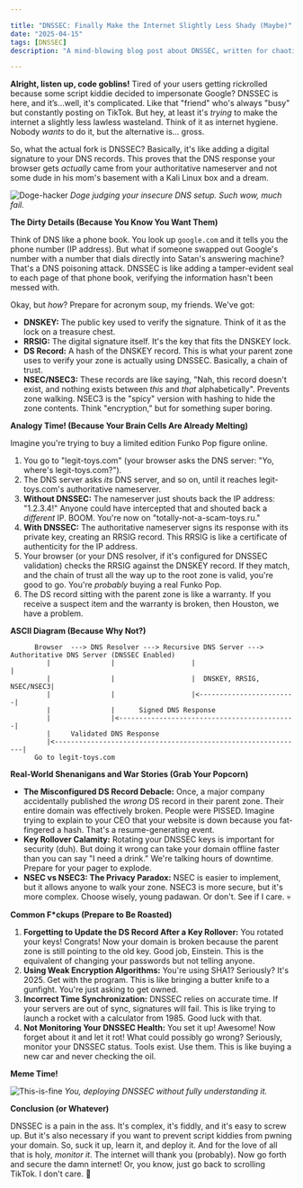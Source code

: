 ```yaml
---

title: "DNSSEC: Finally Make the Internet Slightly Less Shady (Maybe)"
date: "2025-04-15"
tags: [DNSSEC]
description: "A mind-blowing blog post about DNSSEC, written for chaotic Gen Z engineers."

---
```


**Alright, listen up, code goblins!** Tired of your users getting rickrolled because some script kiddie decided to impersonate Google? DNSSEC is here, and it’s…well, it's complicated. Like that "friend" who's always "busy" but constantly posting on TikTok. But hey, at least it's *trying* to make the internet a slightly less lawless wasteland. Think of it as internet hygiene. Nobody *wants* to do it, but the alternative is… gross.

So, what the actual fork is DNSSEC? Basically, it's like adding a digital signature to your DNS records. This proves that the DNS response your browser gets *actually* came from your authoritative nameserver and not some dude in his mom's basement with a Kali Linux box and a dream.

![Doge-hacker](https://i.kym-cdn.com/photos/images/original/001/309/641/389.gif)
*Doge judging your insecure DNS setup. Such wow, much fail.*

**The Dirty Details (Because You Know You Want Them)**

Think of DNS like a phone book. You look up `google.com` and it tells you the phone number (IP address). But what if someone swapped out Google's number with a number that dials directly into Satan's answering machine? That's a DNS poisoning attack. DNSSEC is like adding a tamper-evident seal to each page of that phone book, verifying the information hasn't been messed with.

Okay, but *how*? Prepare for acronym soup, my friends. We've got:

*   **DNSKEY:** The public key used to verify the signature. Think of it as the lock on a treasure chest.
*   **RRSIG:** The digital signature itself. It's the key that fits the DNSKEY lock.
*   **DS Record:** A hash of the DNSKEY record. This is what your parent zone uses to verify your zone is actually using DNSSEC. Basically, a chain of trust.
*   **NSEC/NSEC3:** These records are like saying, "Nah, this record doesn't exist, and nothing exists between *this* and *that* alphabetically". Prevents zone walking. NSEC3 is the "spicy" version with hashing to hide the zone contents. Think "encryption," but for something super boring.

**Analogy Time! (Because Your Brain Cells Are Already Melting)**

Imagine you're trying to buy a limited edition Funko Pop figure online.

1.  You go to "legit-toys.com" (your browser asks the DNS server: "Yo, where's legit-toys.com?").
2.  The DNS server asks *its* DNS server, and so on, until it reaches legit-toys.com's authoritative nameserver.
3.  **Without DNSSEC:** The nameserver just shouts back the IP address: "1.2.3.4!" Anyone could have intercepted that and shouted back a *different* IP. BOOM. You're now on "totally-not-a-scam-toys.ru."
4.  **With DNSSEC:** The authoritative nameserver signs its response with its private key, creating an RRSIG record. This RRSIG is like a certificate of authenticity for the IP address.
5.  Your browser (or your DNS resolver, if it's configured for DNSSEC validation) checks the RRSIG against the DNSKEY record. If they match, and the chain of trust all the way up to the root zone is valid, you're good to go. You're *probably* buying a real Funko Pop.
6. The DS record sitting with the parent zone is like a warranty. If you receive a suspect item and the warranty is broken, then Houston, we have a problem.

**ASCII Diagram (Because Why Not?)**

```
      Browser  ---> DNS Resolver ---> Recursive DNS Server ---> Authoritative DNS Server (DNSSEC Enabled)
         |               |                   |                         |
         |               |                   |  DNSKEY, RRSIG, NSEC/NSEC3|
         |               |                   |<------------------------|
         |               |      Signed DNS Response
         |               |<--------------------------------------------|
         |     Validated DNS Response
         |<--------------------------------------------------------------|
      Go to legit-toys.com
```

**Real-World Shenanigans and War Stories (Grab Your Popcorn)**

*   **The Misconfigured DS Record Debacle:** Once, a major company accidentally published the *wrong* DS record in their parent zone. Their entire domain was effectively broken. People were PISSED. Imagine trying to explain to your CEO that your website is down because you fat-fingered a hash. That's a resume-generating event.
*   **Key Rollover Calamity:** Rotating your DNSSEC keys is important for security (duh). But doing it wrong can take your domain offline faster than you can say "I need a drink." We're talking hours of downtime. Prepare for your pager to explode.
*   **NSEC vs NSEC3: The Privacy Paradox:** NSEC is easier to implement, but it allows anyone to walk your zone. NSEC3 is more secure, but it's more complex. Choose wisely, young padawan. Or don't. See if I care. 💀

**Common F\*ckups (Prepare to Be Roasted)**

1.  **Forgetting to Update the DS Record After a Key Rollover:** You rotated your keys! Congrats! Now your domain is broken because the parent zone is still pointing to the old key. Good job, Einstein. This is the equivalent of changing your passwords but not telling anyone.
2.  **Using Weak Encryption Algorithms:** You're using SHA1? Seriously? It's 2025. Get with the program. This is like bringing a butter knife to a gunfight. You're just asking to get owned.
3.  **Incorrect Time Synchronization:** DNSSEC relies on accurate time. If your servers are out of sync, signatures will fail. This is like trying to launch a rocket with a calculator from 1985. Good luck with that.
4.  **Not Monitoring Your DNSSEC Health:** You set it up! Awesome! Now forget about it and let it rot! What could possibly go wrong? Seriously, monitor your DNSSEC status. Tools exist. Use them. This is like buying a new car and never checking the oil.

**Meme Time!**

![This-is-fine](https://i.kym-cdn.com/photos/images/newsfeed/000/234/765/b7e.jpg)
*You, deploying DNSSEC without fully understanding it.*

**Conclusion (or Whatever)**

DNSSEC is a pain in the ass. It's complex, it's fiddly, and it's easy to screw up. But it's also necessary if you want to prevent script kiddies from pwning your domain. So, suck it up, learn it, and deploy it. And for the love of all that is holy, *monitor it*. The internet will thank you (probably). Now go forth and secure the damn internet! Or, you know, just go back to scrolling TikTok. I don't care. 🙏
